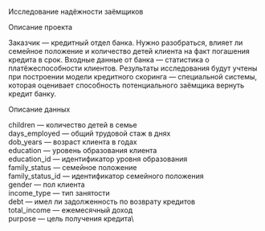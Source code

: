 Исследование надёжности заёмщиков

Описание проекта

Заказчик — кредитный отдел банка. Нужно разобраться, влияет ли семейное положение и количество детей клиента на факт погашения кредита в срок. Входные данные от банка — статистика о платёжеспособности клиентов.
Результаты исследования будут учтены при построении модели кредитного скоринга — специальной системы, которая оценивает способность потенциального заёмщика вернуть кредит банку.

Описание данных

children — количество детей в семье\
days_employed — общий трудовой стаж в днях\
dob_years — возраст клиента в годах\
education — уровень образования клиента\
education_id — идентификатор уровня образования\
family_status — семейное положение\
family_status_id — идентификатор семейного положения\
gender — пол клиента\
income_type — тип занятости\
debt — имел ли задолженность по возврату кредитов\
total_income — ежемесячный доход\
purpose — цель получения кредита\
